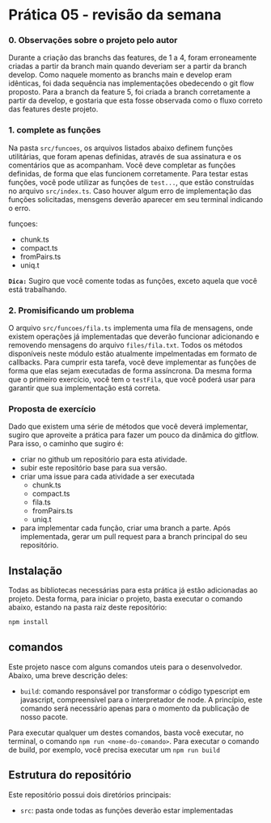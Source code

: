 # Prática 05 - revisão da semana

### 0. Observações sobre o projeto pelo autor

Durante a criação das branchs das features, de 1 a 4, foram erroneamente criadas a partir da branch main quando deveriam ser a partir da branch develop. Como naquele momento as branchs main e develop eram idênticas, foi dada sequência nas implementações obedecendo o git flow proposto. Para a branch da feature 5, foi criada a branch corretamente a partir da develop, e gostaria que esta fosse observada como o fluxo correto das features deste projeto.

### 1. complete as funções

Na pasta `src/funcoes`, os arquivos listados abaixo definem funções utilitárias, que foram apenas definidas, através de sua assinatura e os comentários que as acompanham. Você deve completar as funções definidas, de forma que elas funcionem corretamente. Para testar estas funções, você pode utilizar as funções de `test...`, que estão construídas no arquivo `src/index.ts`. Caso houver algum erro de implementação das funções solicitadas, mensgens deverão aparecer em seu terminal indicando o erro.

funçoes:
- chunk.ts
- compact.ts
- fromPairs.ts
- uniq.t

**`Dica:`** Sugiro que você comente todas as funções, exceto aquela que você está trabalhando.

### 2. Promisificando um problema

O arquivo `src/funcoes/fila.ts` implementa uma fila de mensagens, onde existem operações já implementadas que deverão funcionar adicionando e removendo mensagens do arquivo `files/fila.txt`. Todos os métodos disponíveis neste módulo estão atualmente impelmentadas em formato de callbacks. Para cumprir esta tarefa, você deve implementar as funções de forma que elas sejam executadas de forma assíncrona. Da mesma forma que o primeiro exercício, você tem o `testFila`, que você poderá usar para garantir que sua implementação está correta.

### Proposta de exercício

Dado que existem uma série de métodos que você deverá implementar, sugiro que aproveite a prática para fazer um pouco da dinâmica do gitflow. Para isso, o caminho que sugiro é:

- criar no github um repositório para esta atividade.
- subir este repositório base para sua versão.
- criar uma issue para cada atividade a ser executada
  - chunk.ts
  - compact.ts
  - fila.ts
  - fromPairs.ts
  - uniq.t
- para implementar cada função, criar uma branch a parte. Após implementada, gerar um pull request para a branch principal do seu repositório.

## Instalação

Todas as bibliotecas necessárias para esta prática já estão adicionadas ao projeto. Desta forma, para iniciar o projeto, basta executar o comando abaixo, estando na pasta raiz deste repositório:

```sh
npm install
```

## comandos

Este projeto nasce com alguns comandos uteis para o desenvolvedor. Abaixo, uma breve descrição deles:

- `build`: comando responsável por transformar o código typescript em javascript, compreensível para o interpretador de node. A princípio, este comando será necessário apenas para o momento da publicação de nosso pacote.

Para executar qualquer um destes comandos, basta você executar, no terminal, o comando `npm run <nome-do-comando>`. Para executar o comando de build, por exemplo, você precisa executar um `npm run build`

## Estrutura do repositório

Este repositório possui dois diretórios principais: 
- `src`: pasta onde todas as funções deverão estar implementadas
